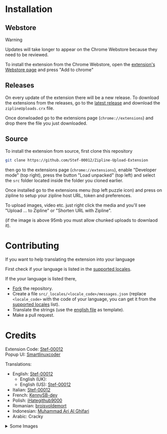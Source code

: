 # Installation

## Webstore

> [!WARNING]
> Updates will take longer to appear on the Chrome Webstore because they need to be reviewed.

To install the extension from the Chrome Webstore, open the [extension's Webstore page](https://chromewebstore.google.com/detail/zipline-upload/nckdinonilcnlmjipgggnejkpdldjmjn) and press "Add to chrome"

## Releases

On every update of the extension there will be a new release.
To download the extensions from the releases, go to the [latest release](https://github.com/stef-00012/Zipline-Upload-Extension/releases/latest) and download the `ziplineUploads.crx` file.

Once donwloaded go to the extensions page (`chrome://extensions`) and drop there the file you just downloaded.

## Source

To install the extension from source, first clone this repository
```sh
git clone https://github.com/Stef-00012/Zipline-Upload-Extension
```
then go to the extensions page (`chrome://extensions`), enable "Developer mode" (top right), press the button "Load unpacked" (top left) and select the `src` folder located inside the folder you cloned earlier.

Once installed go to the extensions menu (top left puzzle icon) and press on zipline to setup your zipline host URL, token and preferences.

To upload images, video etc. just right click the media and you'll see "Upload ... to Zipline" or "Shorten URL with Zipline".

(if the image is above 95mb you must allow chunked uploads to downlaod it).

# Contributing

If you want to help translating the extension into your language

First check if your language is listed in the [supported locales](https://developer.chrome.com/docs/extensions/reference/api/i18n#locales).

If the your language is listed there,

- [Fork](https://github.com/Stef-00012/Zipline-Upload-Extension/fork) the repository.
- Create a file `src/_locales/<locale_code>/messages.json` (replace `<locale_code>` with the code of your language, you can get it from the [supported locales](https://developer.chrome.com/docs/extensions/reference/api/i18n#locales) list).
- Translate the strings (use the [english file](https://github.com/Stef-00012/Zipline-Upload-Extension/blob/main/src/_locales/en/messages.json) as template).
- Make a pull request.

# Credits

Extension Code: [Stef-00012](https://github.com/Stef-00012)<br />
Popup UI: [Smartlinuxcoder](https://github.com/Smartlinuxcoder)

Translations:
- English: [Stef-00012](https://github.com/Stef-00012)
  - English (UK): 
  - English (US): [Stef-00012](https://github.com/Stef-00012)
- Italian: [Stef-00012](https://github.com/Stef-00012)
- French: [KennySB-dev](https://github.com/KennySB-dev)
- Polish: [iHategithub9000](https://github.com/iHategithub9000)
- Romanian: [broisvoldemort](https://github.com/broisvoldemort)
- Indonesian: [Muhammad Ari Al Ghifari](https://github.com/alfari24)
- Arabic: Cracky

<details>
  <summary>Some Images</summary>

  ![image](https://github.com/user-attachments/assets/b19d9fb5-44e8-4779-911c-737eacb70112)
  ![image](https://github.com/user-attachments/assets/43bef7a2-a54e-4241-8bcc-890bc1290805)
  ![image](https://github.com/user-attachments/assets/afcde9f0-7745-4b72-ab83-9922b1455683)
  ![image](https://github.com/user-attachments/assets/2a4e937e-bdc9-423a-a468-c2757a32c15f)
  ![image](https://github.com/user-attachments/assets/4db3e81e-2b22-467a-a72d-24e7f899b6b8)
  ![image](https://github.com/user-attachments/assets/dedb9987-a25b-49e2-99bc-5d6bac67c8f1)
  ![image](https://github.com/user-attachments/assets/a50caade-32c1-4825-9bed-b8197ca963ae)
  ![image](https://github.com/user-attachments/assets/a01a1f63-4358-4ca5-b793-bcc134c876ee)

</details>
